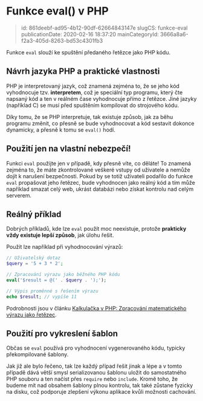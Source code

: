 Funkce eval() v PHP
================================

> id: 861deebf-ad95-4b12-90df-62664843147e
> slugCS: funkce-eval
> publicationDate: 2020-02-16 18:37:20
> mainCategoryId: 3666a8a6-f2a3-405d-8263-bd53c4301fb3

Funkce `eval` slouží ke spuštění předaného řetězce jako PHP kódu.

Návrh jazyka PHP a praktické vlastnosti
---------------------------------------

PHP je interpretovaný jazyk, což znamená zejména to, že se jeho kód vyhodnocuje tzv. **interpretem**, což je speciální typ programu, který čte napsaný kód a ten v reálném čase vyhodnocuje přímo z řetězce. Jiné jazyky (například C) se musí před spuštěním kompilovat do strojového kódu.

Díky tomu, že se PHP interpretuje, tak existuje způsob, jak za běhu programu změnit, co přesně se bude vyhodnocovat a kód sestavit dokonce dynamicky, a přesně k tomu se `eval()` hodí.

Použití jen na vlastní nebezpečí!
---------------------------------

Funkci `eval` použijte jen v případě, kdy přesně víte, co děláte! To znamená zejména to, že máte zkontrolované veškeré vstupy od uživatele a nemůže dojít k narušení bezpečnosti. Pokud by se totiž uživateli podařilo do funkce `eval` propašovat jeho řetězec, bude vyhodnocen jako reálný kód a tím může například smazat celý web, ukrást databázi nebo získat kontrolu nad celým serverem.

Reálný příklad
--------------

Dobrých příkladů, kde lze `eval` použít moc neexistuje, protože **prakticky vždy existuje lepší způsob**, jak úlohu řešit.

Použít lze například při vyhodnocování výrazů:

```php
// Uživatelský dotaz
$query = '5 + 3 * 2';

// Zpracování výrazu jako běžného PHP kódu
eval('$result = @(' . $query . ');');

// Výpis proměnné s řešením výrazu
echo $result; // vypíše 11
```

Podrobnosti jsou v článku <a href="/pokrocila-kalkulacka">Kalkulačka v PHP: Zpracování matematického výrazu jako řetězec</a>.

Použití pro vykreslení šablon
-----------------------------

Občas se `eval` používá pro vyhodnocení vygenerovaného kódu, typicky překompilované šablony.

Jak již ale bylo řečeno, tak lze každý případ řešit jinak a lépe a v tomto případě dává větší smysl serializovanou šablonu uložit do samostatného PHP souboru a ten načíst přes `require` nebo `include`. Kromě toho, že budeme mít nad obsahem šablony plnou kontrolu, tak také zůstane fyzicky na disku, což podporuje zlepšení výkonu aplikace kvůli možnosti cachování.
